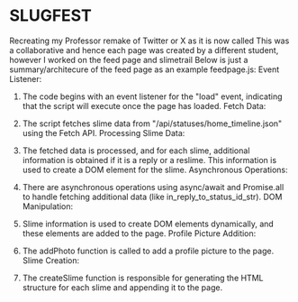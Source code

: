 # SLUGFEST
Recreating my Professor remake of Twitter or X as it is now called
This was a collaborative and hence each page was created by a different student, however I worked on the feed page and slimetrail
Below is just a summary/architecure of the feed page as an example
feedpage.js:
Event Listener:

1. The code begins with an event listener for the "load" event, indicating that the script will execute once the page has loaded.
Fetch Data:

2. The script fetches slime data from "/api/statuses/home_timeline.json" using the Fetch API.
Processing Slime Data:

3. The fetched data is processed, and for each slime, additional information is obtained if it is a reply or a reslime. 
This information is used to create a DOM element for the slime.
Asynchronous Operations:

4. There are asynchronous operations using async/await and Promise.all to handle fetching additional data (like in_reply_to_status_id_str).
DOM Manipulation:

5. Slime information is used to create DOM elements dynamically, and these elements are added to the page.
Profile Picture Addition:

6. The addPhoto function is called to add a profile picture to the page.
Slime Creation:
7. The createSlime function is responsible for generating the HTML structure for each slime and appending it to the page.

